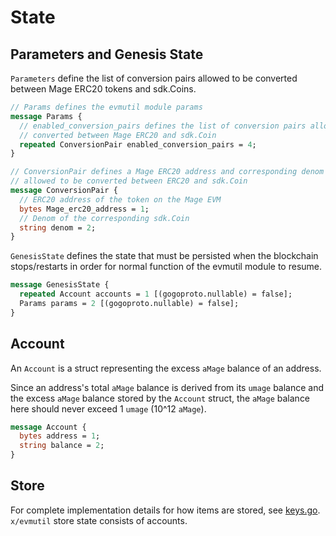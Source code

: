 <!--
order: 2
-->

# State

## Parameters and Genesis State

`Parameters` define the list of conversion pairs allowed to be converted between Mage ERC20 tokens and sdk.Coins.

```protobuf
// Params defines the evmutil module params
message Params {
  // enabled_conversion_pairs defines the list of conversion pairs allowed to be
  // converted between Mage ERC20 and sdk.Coin
  repeated ConversionPair enabled_conversion_pairs = 4;
}

// ConversionPair defines a Mage ERC20 address and corresponding denom that is
// allowed to be converted between ERC20 and sdk.Coin
message ConversionPair {
  // ERC20 address of the token on the Mage EVM
  bytes Mage_erc20_address = 1;
  // Denom of the corresponding sdk.Coin
  string denom = 2;
}
```

`GenesisState` defines the state that must be persisted when the blockchain stops/restarts in order for normal function of the evmutil module to resume.

```protobuf
message GenesisState {
  repeated Account accounts = 1 [(gogoproto.nullable) = false];
  Params params = 2 [(gogoproto.nullable) = false];
}
```

## Account

An `Account` is a struct representing the excess `aMage` balance of an address.

Since an address's total `aMage` balance is derived from its `umage` balance and the excess `aMage` balance stored by the `Account` struct, the `aMage` balance here should never exceed 1 `umage` (10^12 `aMage`).

```protobuf
message Account {
  bytes address = 1;
  string balance = 2;
}
```

## Store

For complete implementation details for how items are stored, see [keys.go](../types/keys.go). `x/evmutil` store state consists of accounts.
